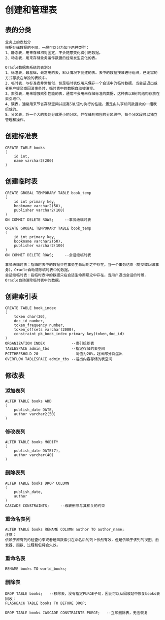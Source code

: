 # 创建和管理表

## 表的分类

    业务上的表划分
    根据存储数据的不同，一般可以分为如下两种类型：
    1、静态表，用来存储相对固定，不会随意变化得引用数据。
    2、动态表，用来存储业务运作数据的经常发生变化的表。

    Oracle数据库系统的表划分
    1、标准表，最基础，最常用的表，默认情况下创建的表。表中的数据按堆进行组织，已无需的方式存放在单独的表段中。
    2、临时表，与标准表非常相似，但是临时表仅用来保存一个会话中的临时数据，当会话退出或者用户提交或回滚事务时，临时表中的数据自动被清空。
    3、索引表，用来增强索引性能的表，通常不会用来存储标准的数据，这种表以B树的结构存放在索引段中。
    4、簇表，通常用来节省存储空间并提高SQL语句执行的性能，簇是由共享相同数据块的一组表组成的。
    5、分区表，将一个大的表划分成更小的分区，并存储到相应的分区段中，每个分区段可以独立管理和操作。

## 创建标准表

    CREATE TABLE books
    (
        id int,
        name varchar2(200)
    )

## 创建临时表

    CREATE GROBAL TEMPORARY TABLE book_temp
    (
        id int primary key,
        bookname varchar2(50),
        publisher varchar2(100)
    )
    ON COMMIT DELETE ROWS;     --事务级临时表

    CREATE GROBAL TEMPORARY TABLE book_temp
    (
        id int primary key,
        bookname varchar2(50),
        publisher varchar2(100)
    )
    ON COMMIT DELETE ROWS;     --会话级临时表

    事务级临时表：指临时表中的数据只在事务生命周期之中存在，当一个事务结束（提交或回滚事务），Oracle自动清除临时表中的数据。
    会话级临时表：指临时表中的数据只在会话生命周期之中存在，当用户退出会话的时候，Oracle自动清除临时表中的数据。

## 创建索引表

    CREATE TABLE book_index
    (
        token char(20),
        doc_id number,
        token_frequency number,
        token_offsets varchar(2000),
        constraint pk_book_index primary key(token,doc_id)
    )
    ORGANIZATION INDEX            --索引组织表
    TABLESPACE admin_tbs          --指定存储的表空间
    PCTTHRESHOLD 20               --阈值为20%，超出部分将溢出
    OVERFLOW TABLESPACE admin_tbs --溢出内容存储的表空间

## 修改表

### 添加表列

    ALTER TABLE books ADD
    (
        publish_date DATE,
        author varchar2(50)
    )

### 修改表列

    ALTER TABLE books MODIFY
    (
        publish_date DATE(7),
        author varchar(40)
    )

### 删除表列

    ALTER TABLE books DROP COLUMN
    (
        publish_date,
        author
    )
    CASCADE CONSTRAINTS;     --级联删除与其相关的约束

### 重命名表列

    ALTER TABLE books RENAME COLUMN author TO author_name;
    注意：
    依赖于原有列的检查约束或者是函数索引在命名后的列上依然有效，但是依赖于该列的视图、触发器、函数、过程和包将会失效。

### 重命名表

    RENAME books TO world_books;

### 删除表

    DROP TABLE books;   --移除表，没有指定PURGE子句，因此可以从回收站中恢复books表
    回收：
    FLASHBACK TABLE books TO BEFORE DROP;
    
    DROP TABLE books CASCADE CONSTRAINTS PURGE;   --立即删除表，无法恢复
